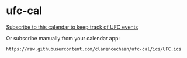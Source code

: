 # ufc-cal

[Subscribe to this calendar to keep track of UFC events](https://clarencechaan.github.io/ufc-cal/)

Or subscribe manually from your calendar app:

`https://raw.githubusercontent.com/clarencechaan/ufc-cal/ics/UFC.ics`
